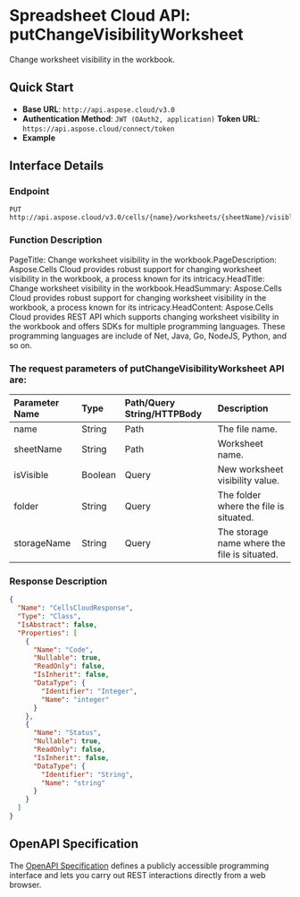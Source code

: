 
# **Spreadsheet Cloud API: putChangeVisibilityWorksheet**

Change worksheet visibility in the workbook. 


## **Quick Start**

- **Base URL**: `http://api.aspose.cloud/v3.0`
- **Authentication Method**: `JWT (OAuth2, application)`  **Token URL**: `https://api.aspose.cloud/connect/token`
- **Example** 

## **Interface Details**

### **Endpoint** 

```
PUT http://api.aspose.cloud/v3.0/cells/{name}/worksheets/{sheetName}/visible
```
### **Function Description**
PageTitle: Change worksheet visibility in the workbook.PageDescription: Aspose.Cells Cloud provides robust support for changing worksheet visibility in the workbook, a process known for its intricacy.HeadTitle: Change worksheet visibility in the workbook.HeadSummary: Aspose.Cells Cloud provides robust support for changing worksheet visibility in the workbook, a process known for its intricacy.HeadContent: Aspose.Cells Cloud provides REST API which supports changing worksheet visibility in the workbook and offers SDKs for multiple programming languages. These programming languages are include of Net, Java, Go, NodeJS, Python, and so on.

### The request parameters of **putChangeVisibilityWorksheet** API are: 

| Parameter Name | Type | Path/Query String/HTTPBody | Description | 
| :- | :- | :- |:- | 
|name|String|Path|The file name.|
|sheetName|String|Path|Worksheet name.|
|isVisible|Boolean|Query|New worksheet visibility value.|
|folder|String|Query|The folder where the file is situated.|
|storageName|String|Query|The storage name where the file is situated.|

### **Response Description**
```json
{
  "Name": "CellsCloudResponse",
  "Type": "Class",
  "IsAbstract": false,
  "Properties": [
    {
      "Name": "Code",
      "Nullable": true,
      "ReadOnly": false,
      "IsInherit": false,
      "DataType": {
        "Identifier": "Integer",
        "Name": "integer"
      }
    },
    {
      "Name": "Status",
      "Nullable": true,
      "ReadOnly": false,
      "IsInherit": false,
      "DataType": {
        "Identifier": "String",
        "Name": "string"
      }
    }
  ]
}
```


## OpenAPI Specification

The [OpenAPI Specification](https://reference.aspose.cloud/cells/#/WorksheetsController/PutChangeVisibilityWorksheet) defines a publicly accessible programming interface and lets you carry out REST interactions directly from a web browser.
